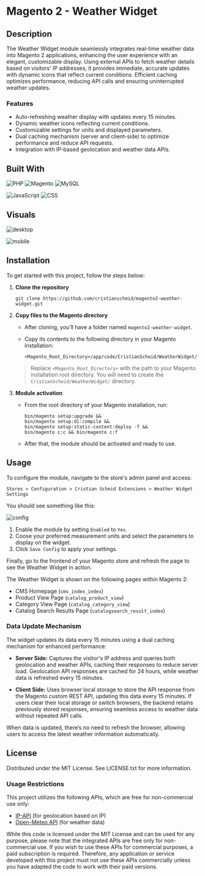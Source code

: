 # Magento 2 - Weather Widget

## Description

The Weather Widget module seamlessly integrates real-time weather data into Magento 2 applications, enhancing the user experience with an elegant, customizable display. Using external APIs to fetch weather details based on visitors' IP addresses, it provides immediate, accurate updates with dynamic icons that reflect current conditions. Efficient caching optimizes performance, reducing API calls and ensuring uninterrupted weather updates.

### Features

- Auto-refreshing weather display with updates every 15 minutes.
- Dynamic weather icons reflecting current conditions.
- Customizable settings for units and displayed parameters.
- Dual caching mechanism (server and client-side) to optimize performance and reduce API requests.
- Integration with IP-based geolocation and weather data APIs.

## Built With

![PHP][php-badge]
![Magento][magento-badge]
![MySQL][mysql-badge]

![JavaScript][javascript-badge]
![CSS][css-badge]

## Visuals

![desktop](.github/desktop.png)

![mobile](.github/mobile.png)

## Installation

To get started with this project, follow the steps below:

1.  **Clone the repository**

    ```
    git clone https://github.com/cristianscheid/magento2-weather-widget.git
    ```

2.  **Copy files to the Magento directory**

    - After cloning, you’ll have a folder named `magento2-weather-widget`.
    - Copy its contents to the following directory in your Magento installation:

      ```
      <Magento_Root_Directory>/app/code/CristianScheid/WeatherWidget/
      ```

    > Replace `<Magento_Root_Directory>` with the path to your Magento installation root directory. You will need to create the `CristianScheid/WeatherWidget/` directory.

3.  **Module activation**

    - From the root directory of your Magento installation, run:

      ```
      bin/magento setup:upgrade &&
      bin/magento setup:di:compile &&
      bin/magento setup:static-content:deploy -f &&
      bin/magento c:c && bin/magento c:f
      ```

    - After that, the module should be activated and ready to use.

## Usage

To configure the module, navigate to the store's admin panel and access:

```
Stores > Configuration > Cristian Scheid Extensions > Weather Widget Settings
```

You should see something like this:

![config](.github/config.png)

1. Enable the module by setting `Enabled` to `Yes`.
2. Coose your preferred measurement units and select the parameters to display on the widget.
3. Click `Save Config` to apply your settings.

Finally, go to the frontend of your Magento store and refresh the page to see the Weather Widget in action.

The Weather Widget is shown on the following pages within Magento 2:

- CMS Homepage (`cms_index_index`)
- Product View Page (`catalog_product_view`)
- Category View Page (`catalog_category_view`)
- Catalog Search Results Page (`catalogsearch_result_index`)

### Data Update Mechanism

The widget updates its data every 15 minutes using a dual caching mechanism for enhanced performance:

- **Server Side:** Captures the visitor's IP address and queries both geolocation and weather APIs, caching their responses to reduce server load. Geolocation API responses are cached for 24 hours, while weather data is refreshed every 15 minutes.

- **Client Side:** Uses browser local storage to store the API response from the Magento custom REST API, updating this data every 15 minutes. If users clear their local storage or switch browsers, the backend retains previously stored responses, ensuring seamless access to weather data without repeated API calls.

When data is updated, there’s no need to refresh the browser, allowing users to access the latest weather information automatically.

## License

Distributed under the MIT License. See LICENSE.txt for more information.

### Usage Restrictions

This project utilizes the following APIs, which are free for non-commercial use only:

- [IP-API](https://ip-api.com/docs/) (for geolocation based on IP)
- [Open-Meteo API](https://open-meteo.com/en/docs) (for weather data)

While this code is licensed under the MIT License and can be used for any purpose, please note that the integrated APIs are free only for non-commercial use. If you wish to use these APIs for commercial purposes, a paid subscription is required. Therefore, any application or service developed with this project must not use these APIs commercially unless you have adapted the code to work with their paid versions.

<!-- Badges for 'Built With' section -->

[php-badge]: https://img.shields.io/badge/PHP-8.3-gray?style=for-the-badge&logo=php&logoColor=white
[magento-badge]: https://img.shields.io/badge/Magento-2.4.7-gray?style=for-the-badge&logo=data:image/svg+xml;base64,PHN2ZyB4bWxucz0iaHR0cDovL3d3dy53My5vcmcvMjAwMC9zdmciIHZpZXdCb3g9IjAgMCAyNCAyNCIgeG1sbnM6dj0iaHR0cHM6Ly92ZWN0YS5pby9uYW5vIj48cGF0aCBkPSJNMTIgMjRsLTQuNDU1LTIuNTcydi0xMmwyLjk3LTEuNzE1djEyLjAwMWwxLjQ4NS45MDIgMS40ODUtLjkwMlY3LjcxM2wyLjk3MSAxLjcxNXYxMkwxMiAyNHpNMjIuMzkxIDZ2MTJsLTIuOTY5IDEuNzE0VjcuNzEzTDEyIDMuNDMgNC41NzQgNy43MTN2MTIuMDAxTDEuNjA5IDE4VjZMMTIgMGwxMC4zOTEgNnoiIGZpbGw9IiNmZmYiLz48L3N2Zz4=
[mysql-badge]: https://img.shields.io/badge/MySQL-8.0-gray?style=for-the-badge&logo=mysql&logoColor=white
[javascript-badge]: https://img.shields.io/badge/JavaScript-ES6-gray?style=for-the-badge&logo=javascript&logoColor=white
[css-badge]: https://img.shields.io/badge/CSS-CSS3-gray?style=for-the-badge&logo=css3&logoColor=white
